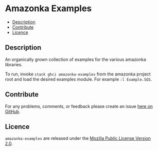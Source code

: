 # Amazonka Examples

* [Description](#description)
* [Contribute](#contribute)
* [Licence](#licence)

## Description

An organically grown collection of examples for the various amazonka libraries.

To run, invoke `stack ghci amazonka-examples` from the amazonka project root
and load the desired examples module. For example `:l Example.SQS`.


## Contribute

For any problems, comments, or feedback please create an issue [here on GitHub](https://github.com/brendanhay/amazonka/issues).


## Licence

`amazonka-examples` are released under the [Mozilla Public License Version 2.0](http://www.mozilla.org/MPL/).
